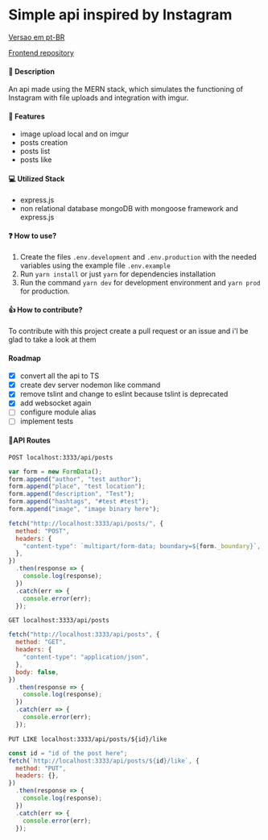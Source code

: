 # Simple api inspired by Instagram

[Versao em pt-BR](./README_PT_BR.md)

[Frontend repository](https://github.com/viniciusdamata/simple-instagram-frontend.git)

#### :pencil: Description

An api made using the MERN stack, which simulates the functioning of Instagram with file uploads and integration with imgur.

#### :page_facing_up: Features

- image upload local and on imgur
- posts creation
- posts list
- posts like

#### :computer: Utilized Stack

- express.js
- non relational database mongoDB with mongoose framework and express.js

#### :question: ​How to use?

1.  Create the files `.env.development` and `.env.production` with the needed variables using the example file `.env.example`
2.  Run `yarn install` or just `yarn` for dependencies installation
3.  Run the command `yarn dev` for development environment and `yarn prod` for production.

#### :+1: How to contribute?

To contribute with this project create a pull request or an issue and i'l be glad to take a look at them

#### Roadmap
- [x] convert all the api to TS
- [x] create dev server nodemon like command
- [x] remove tslint and change to eslint because tslint is deprecated
- [x] add websocket again
- [ ] configure module alias
- [ ] implement tests

#### :blue_book:API Routes

`POST localhost:3333/api/posts `

```javascript
var form = new FormData();
form.append("author", "test author");
form.append("place", "test location");
form.append("description", "Test");
form.append("hashtags", "#test #test");
form.append("image", "image binary here");

fetch("http://localhost:3333/api/posts/", {
  method: "POST",
  headers: {
    "content-type": `multipart/form-data; boundary=${form._boundary}`,
  },
})
  .then(response => {
    console.log(response);
  })
  .catch(err => {
    console.error(err);
  });
```

`GET localhost:3333/api/posts `

```javascript
fetch("http://localhost:3333/api/posts", {
  method: "GET",
  headers: {
    "content-type": "application/json",
  },
  body: false,
})
  .then(response => {
    console.log(response);
  })
  .catch(err => {
    console.error(err);
  });
```

`PUT LIKE localhost:3333/api/posts/${id}/like`

```javascript
const id = "id of the post here";
fetch(`http://localhost:3333/api/posts/${id}/like`, {
  method: "PUT",
  headers: {},
})
  .then(response => {
    console.log(response);
  })
  .catch(err => {
    console.error(err);
  });
```
